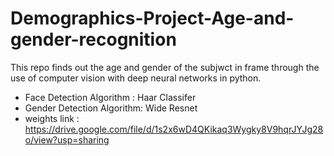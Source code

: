 # Demographics-Project-Age-and-gender-recognition
This repo finds out the age and gender of the subjwct in frame through the use of computer vision with deep neural networks in python.

- Face Detection Algorithm : Haar Classifer
- Gender Detection Algorithm: Wide Resnet
- weights link : https://drive.google.com/file/d/1s2x6wD4QKikaq3Wygky8V9hqrJYJg28o/view?usp=sharing

